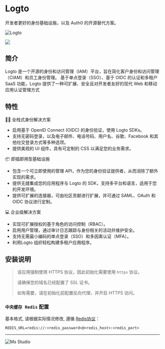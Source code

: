 # Logto

开发者更好的身份基础设施，以及 Auth0 的开源替代方案。

![Logto](https://file.lifebus.top/imgs/logto_cover.png)

![](https://img.shields.io/badge/%E6%96%B0%E7%96%86%E8%90%8C%E6%A3%AE%E8%BD%AF%E4%BB%B6%E5%BC%80%E5%8F%91%E5%B7%A5%E4%BD%9C%E5%AE%A4-%E6%8F%90%E4%BE%9B%E6%8A%80%E6%9C%AF%E6%94%AF%E6%8C%81-blue)

## 简介

Logto 是一个开源的身份和访问管理（IAM）平台，旨在简化客户身份和访问管理（CIAM）和员工身份管理。
基于单点登录（SSO）、基于 OIDC 的认证和多租户 SaaS 功能，Logto 提供了一种可扩展、安全且对开发者友好的现代 Web 和移动应用认证管理方式

## 特性

🧑‍💻 全栈式身份解决方案

+ 启用基于 OpenID Connect (OIDC) 的身份验证，使用 Logto SDKs。
+ 支持无密码登录，以及电子邮件、电话号码、用户名、谷歌、Facebook 和其他社交登录方式等多种选项。
+ 提供美观的 UI 组件，具有可定制的 CSS 以满足您的业务需求。

📦 即插即用型基础设施

+ 包含一个可立即使用的管理 API，作为您的身份验证提供者，从而消除了额外实现的需求。
+ 提供无缝集成您的应用程序与 Logto 的 SDK，支持多平台和语言，适用于您的开发环境。
+ 提供可扩展的连接器，可由社区贡献进行扩展，并可通过 SAML、OAuth 和 OIDC 协议进行定制。

💻 企业级解决方案

+ 实现可扩展授权的基于角色的访问控制（RBAC）。
+ 启用用户管理，通过审计日志跟踪与身份相关的活动并维护安全。
+ 支持无需最小编码的单点登录（SSO）和多因素认证（MFA）。
+ 利用Logto 组织轻松构建多租户应用程序。

## 安装说明

> 该应用强制使用 HTTPS 协议，因此初始化需要使用 `https` 协议。
>
> 请确保您的域名已经配置了 SSL 证书。
>
> 如有需要，请在初始化前配置反向代理，并开启 HTTPS 访问。

### `中央缓存 Redis` 配置

基本格式, 请根据实际情况修改, 遵循 [Redis协议](https://www.iana.org/assignments/uri-schemes/prov/rediss)：

```env
REDIS_URL=redis://:<redis_password>@<redis_host>:<redis_port>
```

---

![Ms Studio](https://file.lifebus.top/imgs/ms_blank_001.png)
